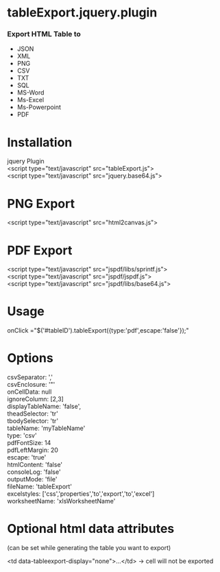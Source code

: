 tableExport.jquery.plugin
=========================

<h3>Export HTML Table to</h3>
<ul>
<li> JSON
<li> XML
<li> PNG
<li> CSV
<li> TXT
<li> SQL
<li> MS-Word
<li> Ms-Excel
<li> Ms-Powerpoint
<li> PDF
</ul>

Installation
============
jquery Plugin<BR>
&lt;script type="text/javascript" src="tableExport.js"><BR>
&lt;script type="text/javascript" src="jquery.base64.js"><BR>

PNG Export
==========
&lt;script type="text/javascript" src="html2canvas.js">

PDF Export
==========
&lt;script type="text/javascript" src="jspdf/libs/sprintf.js"><BR>
&lt;script type="text/javascript" src="jspdf/jspdf.js"><BR>
&lt;script type="text/javascript" src="jspdf/libs/base64.js"><BR>

Usage
======
onClick ="$('#tableID').tableExport({type:'pdf',escape:'false'});"<BR>

Options
=======
csvSeparator: ','<BR>
csvEnclosure: '"'<BR>
onCellData: null<BR>
ignoreColumn: [2,3]<BR>
displayTableName: 'false',<BR>
theadSelector: 'tr'<BR>
tbodySelector: 'tr'<BR>
tableName: 'myTableName'<BR>
type: 'csv'<BR>
pdfFontSize: 14<BR>
pdfLeftMargin: 20<BR>
escape: 'true'<BR>
htmlContent: 'false'<BR>
consoleLog: 'false'<BR>
outputMode: 'file'<BR>
fileName: 'tableExport'<BR>
excelstyles: ['css','properties','to','export','to','excel']<BR>
worksheetName: 'xlsWorksheetName'<BR>

Optional html data attributes 
=============================
(can be set while generating the table you want to export)

&lt;td data-tableexport-display="none">...&lt;/td> -> cell will not be exported
